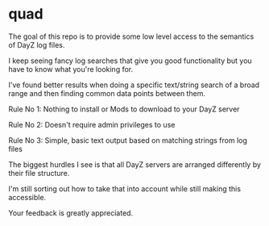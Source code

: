 # quad
The goal of this repo is to provide some low level access to the semantics of DayZ log files.

I keep seeing fancy log searches that give you good functionality but you have to know what you're looking for.

I've found better results when doing a specific text/string search of a broad range and then finding common data points between them.

Rule No 1: Nothing to install or Mods to download to your DayZ server

Rule No 2: Doesn't require admin privileges to use

Rule No 3: Simple, basic text output based on matching strings from log files

The biggest hurdles I see is that all DayZ servers are arranged differently by their file structure.

I'm still sorting out how to take that into account while still making this accessible.

Your feedback is greatly appreciated.